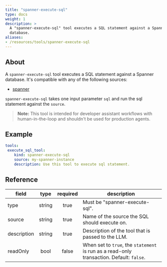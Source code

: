 ```yaml
---
title: "spanner-execute-sql"
type: docs
weight: 1
description: >
  A "spanner-execute-sql" tool executes a SQL statement against a Spanner
  database.
aliases:
- /resources/tools/spanner-execute-sql
---
```


## About

A `spanner-execute-sql` tool executes a SQL statement against a Spanner
database. It's compatible with any of the following sources:

- [spanner](../../sources/spanner.md)

`spanner-execute-sql` takes one input parameter `sql` and run the sql
statement against the `source`.

> **Note:** This tool is intended for developer assistant workflows with
> human-in-the-loop and shouldn't be used for production agents.

## Example

```yaml
tools:
 execute_sql_tool:
    kind: spanner-execute-sql
    source: my-spanner-instance
    description: Use this tool to execute sql statement.
```

## Reference

| **field**   |                  **type**                  | **required** | **description**                                                                                  |
|-------------|:------------------------------------------:|:------------:|--------------------------------------------------------------------------------------------------|
| type        |                   string                   |     true     | Must be "spanner-execute-sql".                                                                   |
| source      |                   string                   |     true     | Name of the source the SQL should execute on.                                                    |
| description |                   string                   |     true     | Description of the tool that is passed to the LLM.                                               |
| readOnly    |                   bool                     |     false    | When set to `true`, the `statement` is run as a read-only transaction. Default: `false`.         |
